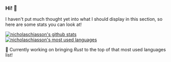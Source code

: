 <!--
**nicholaschiasson/nicholaschiasson** is a ✨ _special_ ✨ repository because its `README.md` (this file) appears on your GitHub profile.

Here are some ideas to get you started:

- 🔭 I’m currently working on ...
- 🌱 I’m currently learning ...
- 👯 I’m looking to collaborate on ...
- 🤔 I’m looking for help with ...
- 💬 Ask me about ...
- 📫 How to reach me: ...
- 😄 Pronouns: ...
- ⚡ Fun fact: ...
-->

### Hi! 👋

I haven't put much thought yet into what I should display in this section, so here are some stats you can look at!

[![nicholaschiasson's github stats](https://github-readme-stats.vercel.app/api?username=nicholaschiasson&count_private=true&show_icons=true&hide_border=true&custom_title=GitHub%20Stats&bg_color=00000000&text_color=27e8a7)](https://github.com/anuraghazra/github-readme-stats)
[![nicholaschiasson's most used languages](https://github-readme-stats.vercel.app/api/top-langs?username=nicholaschiasson&count_private=true&show_icons=true&hide_border=true&langs_count=10&layout=compact&bg_color=00000000&text_color=27e8a7&hide=GLSL,HLSL,ShaderLab&exclude_repo=MagicRealm)](https://github.com/anuraghazra/github-readme-stats)

:crab: Currently working on bringing _Rust_ to the top of that most used languages list!
